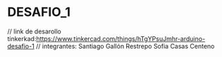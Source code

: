 # DESAFIO_1
// link de desarollo tinkerkad:https://www.tinkercad.com/things/hTgYPsuJmhr-arduino-desafio-1
// integrantes: Santiago Gallón Restrepo Sofia Casas Centeno 
